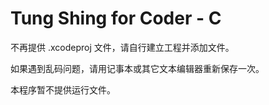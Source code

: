 # Tung Shing for Coder - C
不再提供 .xcodeproj 文件，请自行建立工程并添加文件。

如果遇到乱码问题，请用记事本或其它文本编辑器重新保存一次。

本程序暂不提供运行文件。